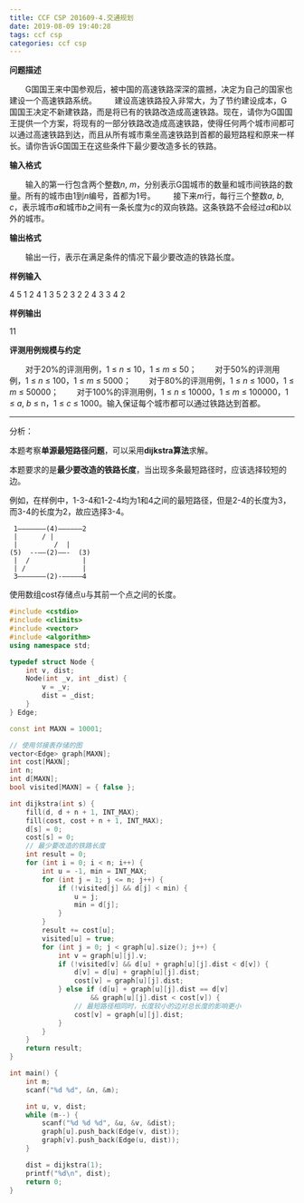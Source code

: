 ```yaml
---
title: CCF CSP 201609-4.交通规划
date: 2019-08-09 19:40:28
tags: ccf csp
categories: ccf csp
---
```


**问题描述**

　　G国国王来中国参观后，被中国的高速铁路深深的震撼，决定为自己的国家也建设一个高速铁路系统。
　　建设高速铁路投入非常大，为了节约建设成本，G国国王决定不新建铁路，而是将已有的铁路改造成高速铁路。现在，请你为G国国王提供一个方案，将现有的一部分铁路改造成高速铁路，使得任何两个城市间都可以通过高速铁路到达，而且从所有城市乘坐高速铁路到首都的最短路程和原来一样长。请你告诉G国国王在这些条件下最少要改造多长的铁路。

<!--more-->

**输入格式**

　　输入的第一行包含两个整数*n*, *m*，分别表示G国城市的数量和城市间铁路的数量。所有的城市由1到*n*编号，首都为1号。
　　接下来*m*行，每行三个整数*a*, *b*, *c*，表示城市*a*和城市*b*之间有一条长度为*c*的双向铁路。这条铁路不会经过*a*和*b*以外的城市。

**输出格式**

　　输出一行，表示在满足条件的情况下最少要改造的铁路长度。

**样例输入**

4 5
1 2 4
1 3 5
2 3 2
2 4 3
3 4 2

**样例输出**

11

**评测用例规模与约定**

　　对于20%的评测用例，1 ≤ *n* ≤ 10，1 ≤ *m* ≤ 50；
　　对于50%的评测用例，1 ≤ *n* ≤ 100，1 ≤ *m* ≤ 5000；
　　对于80%的评测用例，1 ≤ *n* ≤ 1000，1 ≤ *m* ≤ 50000；
　　对于100%的评测用例，1 ≤ *n* ≤ 10000，1 ≤ *m* ≤ 100000，1 ≤ *a*, *b* ≤ n，1 ≤ *c* ≤ 1000。输入保证每个城市都可以通过铁路达到首都。

<hr>

分析：

本题考察**单源最短路径问题**，可以采用**dijkstra算法**求解。

本题要求的是**最少要改造的铁路长度**，当出现多条最短路径时，应该选择较短的边。

例如，在样例中，1-3-4和1-2-4均为1和4之间的最短路径，但是2-4的长度为3，而3-4的长度为2，故应选择3-4。

```
 1———————(4)——————2
 |		/ |
 |	       /  |
(5)  --——(2)——-  (3)
 |  /             |
 | /              |
 3———————(2)-—————4
```

使用数组cost存储点u与其前一个点之间的长度。

```c++
#include <cstdio>
#include <climits>
#include <vector>
#include <algorithm>
using namespace std;

typedef struct Node {
	int v, dist;
	Node(int _v, int _dist) {
		v = _v;
		dist = _dist;
	}
} Edge;

const int MAXN = 10001;

// 使用邻接表存储的图
vector<Edge> graph[MAXN];
int cost[MAXN];
int n;
int d[MAXN];
bool visited[MAXN] = { false };

int dijkstra(int s) {
	fill(d, d + n + 1, INT_MAX);
	fill(cost, cost + n + 1, INT_MAX);
	d[s] = 0;
	cost[s] = 0;
	// 最少要改造的铁路长度
	int result = 0;
	for (int i = 0; i < n; i++) {
		int u = -1, min = INT_MAX;
		for (int j = 1; j <= n; j++) {
			if (!visited[j] && d[j] < min) {
				u = j;
				min = d[j];
			}
		}
		result += cost[u];
		visited[u] = true;
		for (int j = 0; j < graph[u].size(); j++) {
			int v = graph[u][j].v;
			if (!visited[v] && d[u] + graph[u][j].dist < d[v]) {
				d[v] = d[u] + graph[u][j].dist;
				cost[v] = graph[u][j].dist;
			} else if (d[u] + graph[u][j].dist == d[v]
					&& graph[u][j].dist < cost[v]) {
				// 最短路径相同时，长度较小的边对总长度的影响更小
				cost[v] = graph[u][j].dist;
			}
		}
	}
	return result;
}

int main() {
	int m;
	scanf("%d %d", &n, &m);

	int u, v, dist;
	while (m--) {
		scanf("%d %d %d", &u, &v, &dist);
		graph[u].push_back(Edge(v, dist));
		graph[v].push_back(Edge(u, dist));
	}

	dist = dijkstra(1);
	printf("%d\n", dist);
	return 0;
}
```

